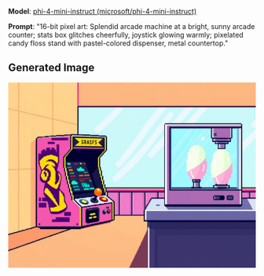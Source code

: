 **Model**: [phi-4-mini-instruct (microsoft/phi-4-mini-instruct)](https://github.com/marketplace/models/azureml/Phi-4-mini-instruct)

**Prompt**: "16-bit pixel art: Splendid arcade machine at a bright, sunny arcade counter; stats box glitches cheerfully, joystick glowing warmly; pixelated candy floss stand with pastel-colored dispenser, metal countertop."

## Generated Image

![Generated Image](./images/generated-1756314871273-lykj1x.png)
